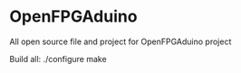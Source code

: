 # OpenFPGAduino
All open source file and project for OpenFPGAduino project

Build all:
      ./configure
      make 
